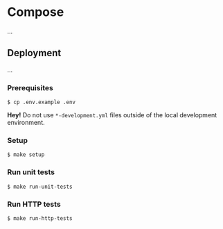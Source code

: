 # Compose

...

## Deployment

...

### Prerequisites

```
$ cp .env.example .env
```

**Hey!** Do not use `*-development.yml` files outside of the local development environment.

### Setup

```
$ make setup
```

### Run unit tests

```
$ make run-unit-tests
```

### Run HTTP tests

```
$ make run-http-tests
```
